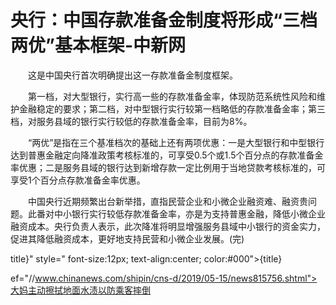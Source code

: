# 央行：中国存款准备金制度将形成“三档两优”基本框架-中新网

　　这是中国央行首次明确提出这一存款准备金制度框架。

　　第一档，对大型银行，实行高一些的存款准备金率，体现防范系统性风险和维护金融稳定的要求；第二档，对中型银行实行较第一档略低的存款准备金率；第三档，对服务县域的银行实行较低的存款准备金率，目前为8%。

　　“两优”是指在三个基准档次的基础上还有两项优惠：一是大型银行和中型银行达到普惠金融定向降准政策考核标准的，可享受0.5个或1.5个百分点的存款准备金率优惠；二是服务县域的银行达到新增存款一定比例用于当地贷款考核标准的，可享受1个百分点存款准备金率优惠。

　　中国央行近期频繁出台新举措，直指民营企业和小微企业融资难、融资贵问题。此番对中小银行实行较低存款准备金率，亦是为支持普惠金融，降低小微企业融资成本。央行负责人表示，此次降准将明显增强服务县域中小银行的资金实力，促进其降低融资成本，更好地支持民营和小微企业发展。(完)

title}" style=" font-size:12px; text-align:center; color:#000">{title}

ef="//www.chinanews.com/shipin/cns-d/2019/05-15/news815756.shtml">大妈主动擦拭地面水渍以防乘客摔倒
